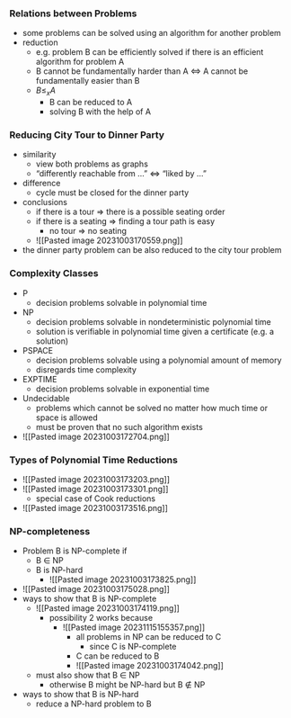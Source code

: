 ### Relations between Problems
+ some problems can be solved using an algorithm for another problem
+ reduction
	+ e.g. problem B can be efficiently solved if there is an efficient algorithm for problem A
	+ B cannot be fundamentally harder than A $\iff$ A cannot be fundamentally easier than B
	+ $B ≤_x A$
		+ B can be reduced to A
		+ solving B with the help of A 

### Reducing City Tour to Dinner Party
+ similarity
	+ view both problems as graphs
	+ “differently reachable from …” $\iff$ “liked by …”
+ difference
	+ cycle must be closed for the dinner party
+ conclusions
	+ if there is a tour $\Rightarrow$ there is a possible seating order
	+ if there is a seating $\Rightarrow$ finding a tour path is easy
		+ no tour $\Rightarrow$ no seating
	+ ![[Pasted image 20231003170559.png]]
+ the dinner party problem can be also reduced to the city tour problem

### Complexity Classes
+ P
	+ decision problems solvable in polynomial time
+ NP
	+ decision problems solvable in nondeterministic polynomial time 
	+ solution is verifiable in polynomial time given a certificate (e.g. a solution)
+ PSPACE
	+ decision problems solvable using a polynomial amount of memory
	+ disregards time complexity
+ EXPTIME
	+ decision problems solvable in exponential time
+ Undecidable
	+ problems which cannot be solved no matter how much time or space is allowed
	+ must be proven that no such algorithm exists
+ ![[Pasted image 20231003172704.png]]

### Types of Polynomial Time Reductions
+ ![[Pasted image 20231003173203.png]]
+ ![[Pasted image 20231003173301.png]]
	+ special case of Cook reductions
+ ![[Pasted image 20231003173516.png]]

### NP-completeness
+ Problem B is NP-complete if
	+ B ∈ NP
	+ B is NP-hard
		+ ![[Pasted image 20231003173825.png]]
+ ![[Pasted image 20231003175028.png]]
+ ways to show that B is NP-complete
	+ ![[Pasted image 20231003174119.png]]
		+ possibility 2 works because 
			+ ![[Pasted image 20231115155357.png]]
				+ all problems in NP can be reduced to C
					+ since C is NP-complete
				+ C can be reduced to B
				+ ![[Pasted image 20231003174042.png]]
	+ must also show that B ∈ NP
		+ otherwise B might be NP-hard but B ∉ NP
+ ways to show that B is NP-hard
	+ reduce a NP-hard problem to B
